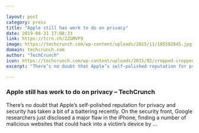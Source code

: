 ```yaml
---

layout: post
category: press
title: "Apple still has work to do on privacy"
date: 2019-08-31 17:08:33
link: https://tcrn.ch/2ZGMVP9
image: https://techcrunch.com/wp-content/uploads/2015/11/185582845.jpg?w=581
domain: techcrunch.com
author: "TechCrunch"
icon: https://techcrunch.com/wp-content/uploads/2015/02/cropped-cropped-favicon-gradient.png?w=180
excerpt: "There’s no doubt that Apple’s self-polished reputation for privacy and security has taken a bit of a battering recently. On the security front, Google researchers just disclosed a major flaw in the iPhone, finding a number of malicious websites that could hack into a victim’s device by …"

---
```


### Apple still has work to do on privacy – TechCrunch

There’s no doubt that Apple’s self-polished reputation for privacy and security has taken a bit of a battering recently. On the security front, Google researchers just disclosed a major flaw in the iPhone, finding a number of malicious websites that could hack into a victim’s device by …